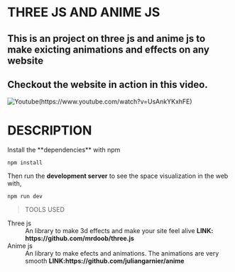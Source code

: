 <h1>THREE JS AND ANIME JS</h1>
<h2>This is an project on three js and anime js to make exicting animations and effects on any website</h2>

## Checkout the website in action in this video.

![Youtube(https://www.youtube.com/watch?v=UsAnkYKxhFE)](https://www.youtube.com/watch?v=UsAnkYKxhFE)
<h1>DESCRIPTION</h1>
  Install the **dependencies** with npm
  
```
npm install
```

Then run the **development server** to see the space visualization in the web with,

```
npm run dev
```

<blockquote>TOOLS USED</blockquote>
  <dl>
  <dt>Three js</dt>
  <dd>An library to make 3d effects and make your site feel alive <strong>LINK: https://github.com/mrdoob/three.js </strong></dd>
  <dt>Anime js</dt>
  <dd>An library to make efects and animations. The animations are very smooth <strong>LINK:https://github.com/juliangarnier/anime
</dd>
  </dl>
  
